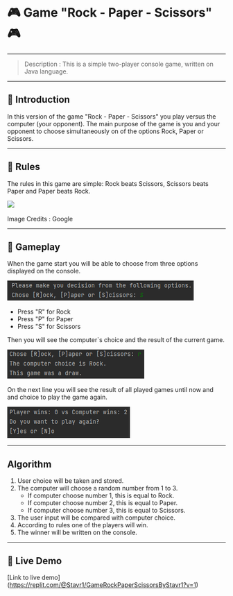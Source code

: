 # :video_game: Game "Rock - Paper - Scissors" :video_game:

---
> Description : This is a simple two-player console game, written on Java language.
---
## :beginner: Introduction
In this version of the game "Rock - Paper - Scissors" you play versus the computer (your opponent).
The main purpose of the game is you and your opponent to choose simultaneously on of the options
Rock, Paper or Scissors.

---

## :beginner: Rules
The rules in this game are simple: Rock beats Scissors, Scissors beats Paper and Paper beats Rock.

<img src="https://i1.actualno.com/actualno_2013/upload/news/2017/01/23/0719119001485166095_589245_600x458.webp"/>

Image Credits : Google

---

## :beginner: Gameplay
When the game start you will be able to choose from three options displayed on the console.

![img_3.png](img_3.png)

* Press "R" for Rock
* Press "P" for Paper
* Press "S" for Scissors

Then you will see the computer`s choice and the result of the current game.

![img_4.png](img_4.png)

On the next line you will see the result of all played games until now and and choice to play the game again.

![img_5.png](img_5.png)

---

## Algorithm

1. User choice will be taken and stored.
2. The computer will choose a random number from 1 to 3.
    * If computer choose number 1, this is equal to Rock.
    * If computer choose number 2, this is equal to Paper.
    * If computer choose number 3, this is equal to Scissors.
3. The user input will be compared with computer choice.
4. According to rules one of the players will win.
5. The winner will be written on the console.

---

## :beginner: Live Demo

[Link to live demo] (https://replit.com/@Stavr1/GameRockPaperScissorsByStavr1?v=1)